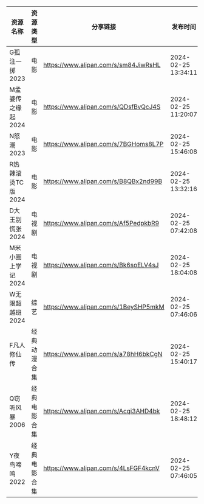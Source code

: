 | 资源名称         | 资源类型   | 分享链接                                 | 发布时间                |
| ------------ | ------ | ------------------------------------ | ------------------- |
| G孤注一掷2023    | 电影     | https://www.alipan.com/s/sm84JiwRsHL | 2024-02-25 13:34:11 |
| M孟婆传之缘起2024  | 电影     | https://www.alipan.com/s/QDsfBvQcJ4S | 2024-02-25 11:20:07 |
| N怒潮2023      | 电影     | https://www.alipan.com/s/7BGHoms8L7P | 2024-02-25 15:46:08 |
| R热辣滚烫TC版2024 | 电影     | https://www.alipan.com/s/B8QBx2nd99B | 2024-02-25 13:32:16 |
| D大王别慌张2024   | 电视剧    | https://www.alipan.com/s/Af5PedpkbR9 | 2024-02-25 07:42:08 |
| M米小圈上学记2024  | 电视剧    | https://www.alipan.com/s/Bk6soELV4sJ | 2024-02-25 18:04:08 |
| W无限超越班2024   | 综艺     | https://www.alipan.com/s/1BeySHP5mkM | 2024-02-25 07:46:06 |
| F凡人修仙传       | 经典动漫合集 | https://www.alipan.com/s/a78hH6bkCgN | 2024-02-25 15:40:17 |
| Q窃听风暴2006    | 经典电影合集 | https://www.alipan.com/s/Acqi3AHD4bk | 2024-02-25 18:48:12 |
| Y夜鸟啼鸣2022    | 经典电影合集 | https://www.alipan.com/s/4LsFGF4kcnV | 2024-02-25 07:46:05 |
